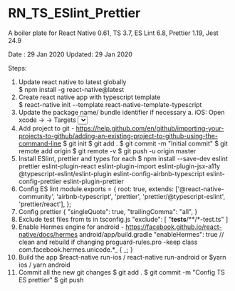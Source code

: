 # RN_TS_ESlint_Prettier
A boiler plate for React Native 0.61, TS 3.7, ES Lint 6.8, Prettier 1.19, Jest 24.9

Date : 29 Jan 2020 Updated: 29 Jan 2020

Steps:

1. Update react native to latest globally  
   \$ npm install -g react-native@latest
2. Create react native app with typescript template  
   \$ react-native init <ProjectName> --template react-native-template-typescript
3. Update the package name/ bundle identifier if necessary
   a. iOS:
   Open xcode -> <ProjectName> -> Targets <select ProjectName> -> General -> Bundle Identifier
   b. Android:
   Package name can be updated using "react-native-rename" npm. But this also changing of app name.
4. Add project to git - https://help.github.com/en/github/importing-your-projects-to-github/adding-an-existing-project-to-github-using-the-command-line
   $ git init
    $ git add .
   $ git commit -m "Initial commit"
    $ git remote add origin <remote repository URL>
   $ git remote -v
   \$ git push -u origin master
5. Install ESlint, prettier and types for each
   \$ npm install --save-dev eslint prettier eslint-plugin-react eslint-plugin-import eslint-plugin-jsx-a11y @typescript-eslint/eslint-plugin eslint-config-airbnb-typescript eslint-config-prettier eslint-plugin-prettier
6. Config ES lint
   module.exports = {
   root: true,
   extends: ['@react-native-community', 'airbnb-typescript', 'prettier', 'prettier/@typescript-eslint', 'prettier/react'],
   };
7. Config prettier
   {
   "singleQuote": true,
   "trailingComma": "all",
   }
8. Exclude test files from ts in tsconfig.js
   "exclude": [
   "__tests__/**/*-test.ts"
   ]
9. Enable Hermes engine for android - https://facebook.github.io/react-native/docs/hermes
   android/app/build.gradle
   "enableHermes": true // clean and rebuild if changing
   proguard-rules.pro
   -keep class com.facebook.hermes.unicode.\*_ { _; }
10. Build the app
    $react-native run-ios / react-native run-android
    or
    $yarn ios / yarn android
11. Commit all the new git changes
    $ git add . 
    $ git commit -m "Config TS ES prettier"
    \$ git push
